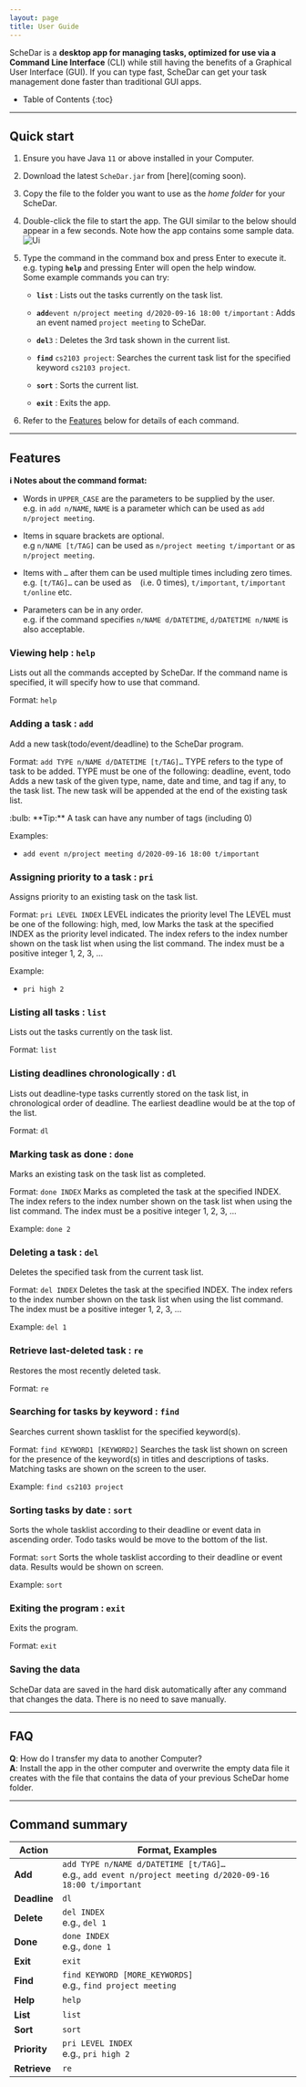 ```yaml
---
layout: page
title: User Guide
---
```


ScheDar is a **desktop app for managing tasks, optimized for use via a Command Line Interface** (CLI) while still having the benefits of a Graphical User Interface (GUI). If you can type fast, ScheDar can get your task management done faster than traditional GUI apps.

* Table of Contents
{:toc}

--------------------------------------------------------------------------------------------------------------------

## Quick start

1. Ensure you have Java `11` or above installed in your Computer.

1. Download the latest `ScheDar.jar` from [here](coming soon).

1. Copy the file to the folder you want to use as the _home folder_ for your ScheDar.

1. Double-click the file to start the app. The GUI similar to the below should appear in a few seconds. Note how the app contains some sample data.<br>
   ![Ui](images/Ui.png)

1. Type the command in the command box and press Enter to execute it. e.g. typing **`help`** and pressing Enter will open the help window.<br>
   Some example commands you can try:

   * **`list`** : Lists out the tasks currently on the task list.

   * **`add`**`event n/project meeting d/2020-09-16 18:00 t/important` : Adds an event named `project meeting` to ScheDar.

   * **`del`**`3` : Deletes the 3rd task shown in the current list.

   * **`find`** `cs2103 project`: Searches the current task list for the specified keyword `cs2103 project`.

   * **`sort`** : Sorts the current list.

   * **`exit`** : Exits the app.

1. Refer to the [Features](#features) below for details of each command.

--------------------------------------------------------------------------------------------------------------------

## Features

<div markdown="block" class="alert alert-info">

**:information_source: Notes about the command format:**<br>

* Words in `UPPER_CASE` are the parameters to be supplied by the user.<br>
  e.g. in `add n/NAME`, `NAME` is a parameter which can be used as `add n/project meeting`.

* Items in square brackets are optional.<br>
  e.g `n/NAME [t/TAG]` can be used as `n/project meeting t/important` or as `n/project meeting`.

* Items with `…`​ after them can be used multiple times including zero times.<br>
  e.g. `[t/TAG]…​` can be used as ` ` (i.e. 0 times), `t/important`, `t/important t/online` etc.

* Parameters can be in any order.<br>
  e.g. if the command specifies `n/NAME d/DATETIME`, `d/DATETIME n/NAME` is also acceptable.

</div>

### Viewing help : `help`

Lists out all the commands accepted by ScheDar. If the command name is specified, it will specify how to use that command.

Format: `help`


### Adding a task : `add`

Add a new task(todo/event/deadline) to the ScheDar program.

Format: `add TYPE n/NAME d/DATETIME [t/TAG]…​`
        TYPE refers to the type of task to be added.
        TYPE must be one of the following: deadline, event, todo
        Adds a new task of the given type, name, date and time, and tag if any, to the task list.
        The new task will be appended at the end of the existing task list.

<div markdown="span" class="alert alert-primary">:bulb: **Tip:**
A task can have any number of tags (including 0)
</div>

Examples:
* `add event n/project meeting d/2020-09-16 18:00 t/important`

### Assigning priority to a task : `pri`

Assigns priority to an existing task on the task list.

Format: `pri LEVEL INDEX`
        LEVEL indicates the priority level
        The LEVEL must be one of the following: high, med, low
        Marks the task at the specified INDEX as the priority level indicated.
        The index refers to the index number shown on the task list when using the list command.
        The index must be a positive integer 1, 2, 3, …​

Example:
* `pri high 2`

### Listing all tasks : `list`

Lists out the tasks currently on the task list.

Format: `list`

### Listing deadlines chronologically : `dl`

Lists out deadline-type tasks currently stored on the task list, in chronological order of deadline. The earliest deadline would be at the top of the list.

Format: `dl`

### Marking task as done : `done`

Marks an existing task on the task list as completed.

Format: `done INDEX`
        Marks as completed the task at the specified INDEX.
        The index refers to the index number shown on the task list when using the list command.
        The index must be a positive integer 1, 2, 3, …​

Example: `done 2`

### Deleting a task : `del`

Deletes the specified task from the current task list.

Format: `del INDEX`
        Deletes the task at the specified INDEX.
        The index refers to the index number shown on the task list when using the list command.
        The index must be a positive integer 1, 2, 3, …​

Example: `del 1`

### Retrieve last-deleted task : `re`

Restores the most recently deleted task.

Format: `re`	


### Searching for tasks by keyword : `find`

Searches current shown tasklist for the specified keyword(s).

Format: `find KEYWORD1 [KEYWORD2]`
        Searches the task list shown on screen for the presence of the keyword(s) in titles and descriptions of tasks.
        Matching tasks are shown on the screen to the user.

Example: `find cs2103 project`

### Sorting tasks by date : `sort`

Sorts the whole tasklist according to their deadline or event data in ascending order. Todo tasks would be move to the bottom of the list.

Format: `sort`
        Sorts the whole tasklist according to their deadline or event data.
        Results would be shown on screen.

Example: `sort`

### Exiting the program : `exit`

Exits the program.

Format: `exit`

### Saving the data

ScheDar data are saved in the hard disk automatically after any command that changes the data. There is no need to save manually.


--------------------------------------------------------------------------------------------------------------------

## FAQ

**Q**: How do I transfer my data to another Computer?<br>
**A**: Install the app in the other computer and overwrite the empty data file it creates with the file that contains the data of your previous ScheDar home folder.

--------------------------------------------------------------------------------------------------------------------

## Command summary

Action | Format, Examples
--------|------------------
**Add** | `add TYPE n/NAME d/DATETIME [t/TAG]…​` <br> e.g., `add event n/project meeting d/2020-09-16 18:00 t/important`
**Deadline** | `dl`
**Delete** | `del INDEX`<br> e.g., `del 1`
**Done** | `done INDEX`<br> e.g., `done 1`
**Exit** | `exit`
**Find** | `find KEYWORD [MORE_KEYWORDS]`<br> e.g., `find project meeting`
**Help** | `help`
**List** | `list`
**Sort** | `sort`
**Priority** | `pri LEVEL INDEX`<br> e.g., `pri high 2`
**Retrieve** | `re`

